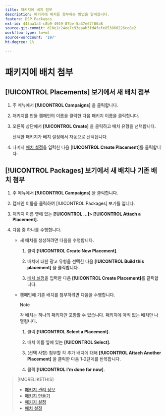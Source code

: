 ```yaml
---
title: 패키지에 배치 첨부
description: 패키지에 배치를 첨부하는 방법을 알아봅니다.
feature: DSP Packages
exl-id: 443aa1a3-c8b9-4949-87be-5a37e67f00a8
source-git-commit: d10e1c24ee7c93eaab3fd4fefe853860226cc8e2
workflow-type: tm+mt
source-wordcount: '197'
ht-degree: 1%

---
```


# 패키지에 배치 첨부

## [!UICONTROL Placements] 보기에서 새 배치 첨부

1. 주 메뉴에서 **[!UICONTROL Campaigns]** 을 클릭합니다.

1. 패키지를 만들 캠페인의 이름을 클릭한 다음 패키지 이름을 클릭합니다.

1. 오른쪽 상단에서 **[!UICONTROL Create]** 을 클릭하고 배치 유형을 선택합니다.

   선택한 패키지가 배치 설정에서 자동으로 선택됩니다.

1. 나머지 [배치 설정](/help/dsp/campaign-management/placements/placement-settings.md)을 입력한 다음 **[!UICONTROL Create Placement]**&#x200B;를 클릭합니다.

## [!UICONTROL Packages] 보기에서 새 배치나 기존 배치 첨부

1. 주 메뉴에서 **[!UICONTROL Campaigns]** 을 클릭합니다.

1. 캠페인 이름을 클릭하여 [!UICONTROL Packages] 보기를 엽니다.

1. 패키지 이름 옆에 있는 **[!UICONTROL ...]> [!UICONTROL Attach a Placement].**

1. 다음 중 하나를 수행합니다.

   * 새 배치를 생성하려면 다음을 수행합니다.

      1. 클릭 **[!UICONTROL Create New Placement]**.

      1. 배치에 대한 광고 유형을 선택한 다음 **[!UICONTROL Build this placement]** 을 클릭합니다.

      1. [배치 설정](/help/dsp/campaign-management/placements/placement-settings.md)을 입력한 다음 **[!UICONTROL Create Placement]**&#x200B;를 클릭합니다.
   * 캠페인에 기존 배치를 첨부하려면 다음을 수행합니다.

      >[!NOTE]
      >
      >각 배치는 하나의 패키지만 포함할 수 있습니다. 패키지에 아직 없는 배치만 나열됩니다.

      1. 클릭 **[!UICONTROL Select a Placement].**

      1. 배치 이름 옆에 있는 **[!UICONTROL Select].**

      1. (선택 사항) 첨부할 각 추가 배치에 대해 **[!UICONTROL Attach Another Placement]** 을 클릭한 다음 1-2단계를 반복합니다.

      1. 클릭 **[!UICONTROL I'm done for now]**.


>[!MORELIKETHIS]
>
>* [패키지 관리 정보](package-about.md)
>* [패키지 만들기](package-create.md)
>* [패키지 설정](package-settings.md)
>* [배치 설정](/help/dsp/campaign-management/placements/placement-settings.md)

